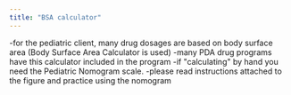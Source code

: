 ```yaml
---
title: "BSA calculator"
---
```

-for the pediatric client, many drug dosages are based on body surface area (Body Surface Area Calculator is used)
-many PDA drug programs have this calculator included in the program
-if &quot;calculating&quot; by hand you need the Pediatric Nomogram scale. 
-please read instructions attached to the figure and practice using the nomogram

